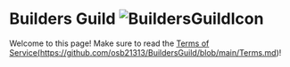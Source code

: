 # Builders Guild ![BuildersGuildIcon](https://github.com/user-attachments/assets/7c5a1c18-6376-4877-a45c-861942a7ebbb)


Welcome to this page! Make sure to read the <a href url=https://github.com/osb21313/BuildersGuild/terms.md>Terms of Service(https://github.com/osb21313/BuildersGuild/blob/main/Terms.md)!
